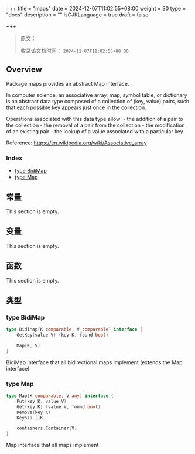 +++
title = "maps"
date = 2024-12-07T11:02:55+08:00
weight = 30
type = "docs"
description = ""
isCJKLanguage = true
draft = false

+++

> 原文：
>
> 收录该文档时间： `2024-12-07T11:02:55+08:00`

## Overview 

Package maps provides an abstract Map interface.

In computer science, an associative array, map, symbol table, or dictionary is an abstract data type composed of a collection of (key, value) pairs, such that each possible key appears just once in the collection.

Operations associated with this data type allow: - the addition of a pair to the collection - the removal of a pair from the collection - the modification of an existing pair - the lookup of a value associated with a particular key

Reference: https://en.wikipedia.org/wiki/Associative_array

### Index 

- [type BidiMap](https://pkg.go.dev/github.com/emirpasic/gods/v2@v2.0.0-alpha/maps#BidiMap)
- [type Map](https://pkg.go.dev/github.com/emirpasic/gods/v2@v2.0.0-alpha/maps#Map)

## 常量

This section is empty.

## 变量 

This section is empty.

## 函数 

This section is empty.

## 类型 

### type BidiMap 

``` go
type BidiMap[K comparable, V comparable] interface {
	GetKey(value V) (key K, found bool)

	Map[K, V]
}
```

BidiMap interface that all bidirectional maps implement (extends the Map interface)

### type Map 

``` go
type Map[K comparable, V any] interface {
	Put(key K, value V)
	Get(key K) (value V, found bool)
	Remove(key K)
	Keys() []K

	containers.Container[V]
}
```

Map interface that all maps implement
